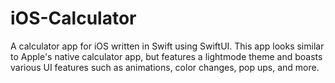 # iOS-Calculator
A calculator app for iOS written in Swift using SwiftUI. This app looks similar to Apple's native calculator app, but features a lightmode theme and boasts various UI features such as animations, color changes, pop ups, and more. 
